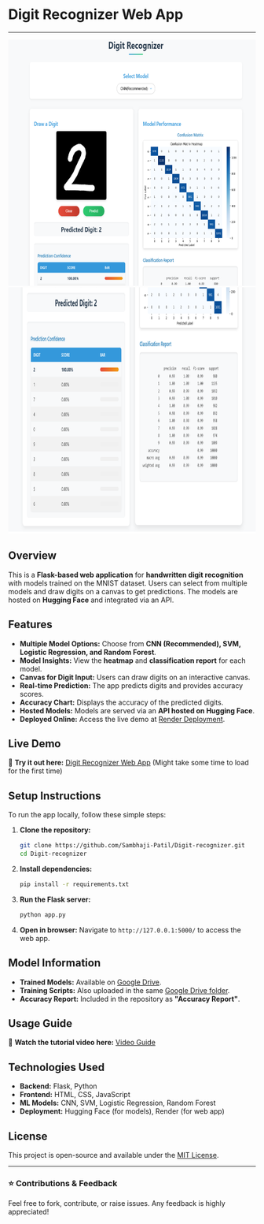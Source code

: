 # Digit Recognizer Web App
---

<img src="img1.png" alt="Alt Text" width="820" height="500">
<img src="img2.png" alt="Alt Text" width="820" height="500">

## Overview
This is a **Flask-based web application** for **handwritten digit recognition** with models trained on the MNIST dataset. Users can select from multiple models and draw digits on a canvas to get predictions. The models are hosted on **Hugging Face** and integrated via an API.

## Features
- **Multiple Model Options:** Choose from **CNN (Recommended), SVM, Logistic Regression, and Random Forest**.
- **Model Insights:** View the **heatmap** and **classification report** for each model.
- **Canvas for Digit Input:** Users can draw digits on an interactive canvas.
- **Real-time Prediction:** The app predicts digits and provides accuracy scores.
- **Accuracy Chart:** Displays the accuracy of the predicted digits.
- **Hosted Models:** Models are served via an **API hosted on Hugging Face**.
- **Deployed Online:** Access the live demo at [Render Deployment](https://digit-recognizer-i0xj.onrender.com/).

## Live Demo
🔗 **Try it out here:** [Digit Recognizer Web App](https://digit-recognizer-i0xj.onrender.com/) (Might take some time to load for the first time)

## Setup Instructions
To run the app locally, follow these simple steps:

1. **Clone the repository:**
   ```bash
   git clone https://github.com/Sambhaji-Patil/Digit-recognizer.git
   cd Digit-recognizer
   ```

2. **Install dependencies:**
   ```bash
   pip install -r requirements.txt
   ```

3. **Run the Flask server:**
   ```bash
   python app.py
   ```

4. **Open in browser:**
   Navigate to `http://127.0.0.1:5000/` to access the web app.

## Model Information
- **Trained Models:** Available on [Google Drive](https://drive.google.com/drive/folders/1sJLjGXEB-lg3IV9cilm80wfyJ57NiRuj?usp=drive_link).
- **Training Scripts:** Also uploaded in the same [Google Drive folder](https://drive.google.com/drive/folders/1YvcqF_KYzmUYl8qf09H-wJH60LtuABra?usp=drive_link).
- **Accuracy Report:** Included in the repository as **"Accuracy Report"**.

## Usage Guide
🎥 **Watch the tutorial video here:** [Video Guide](https://drive.google.com/file/d/12X6XTIQIR9rA9E_0gTHYDIHmjLUvw_bN/view?usp=sharing)

## Technologies Used
- **Backend:** Flask, Python
- **Frontend:** HTML, CSS, JavaScript
- **ML Models:** CNN, SVM, Logistic Regression, Random Forest
- **Deployment:** Hugging Face (for models), Render (for web app)

## License
This project is open-source and available under the [MIT License](LICENSE).

---
### ⭐ Contributions & Feedback
Feel free to fork, contribute, or raise issues. Any feedback is highly appreciated!

